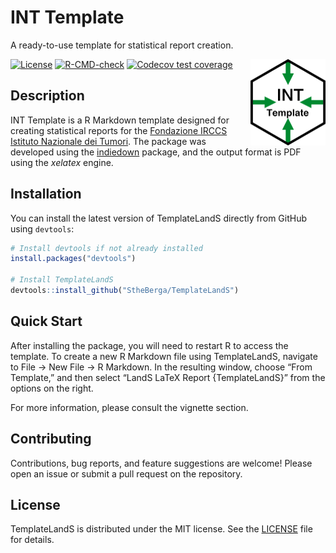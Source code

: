 
<!-- README.md is generated from README.Rmd. Please edit that file -->

# INT Template

A ready-to-use template for statistical report creation.

<img src="man/figures/logo.png" align="right" width="120"/>

[![License](https://img.shields.io/badge/license-MIT-blue.svg)](LICENSE)
[![R-CMD-check](https://github.com/StheBerga/TemplateLandS/actions/workflows/R-CMD-check.yaml/badge.svg)](https://github.com/StheBerga/TemplateLandS/actions/workflows/R-CMD-check.yaml)
[![Codecov test
coverage](https://codecov.io/gh/StheBerga/TemplateLandS/graph/badge.svg)](https://app.codecov.io/gh/StheBerga/TemplateLandS)

## Description

INT Template is a R Markdown template designed for creating statistical
reports for the [Fondazione IRCCS Istituto Nazionale dei
Tumori](https://www.istitutotumori.mi.it). The package was developed
using the [indiedown](https://doi.org/10.32614/CRAN.package.indiedown)
package, and the output format is PDF using the *xelatex* engine.

## Installation

You can install the latest version of TemplateLandS directly from GitHub
using `devtools`:

``` r
# Install devtools if not already installed
install.packages("devtools")

# Install TemplateLandS
devtools::install_github("StheBerga/TemplateLandS")
```

## Quick Start

After installing the package, you will need to restart R to access the
template. To create a new R Markdown file using TemplateLandS, navigate
to File -\> New File -\> R Markdown. In the resulting window, choose
“From Template,” and then select “LandS LaTeX Report {TemplateLandS}”
from the options on the right.

For more information, please consult the vignette section.

## Contributing

Contributions, bug reports, and feature suggestions are welcome! Please
open an issue or submit a pull request on the repository.

## License

TemplateLandS is distributed under the MIT license. See the
[LICENSE](https://github.com/StheBerga/TemplateLandS/blob/2e6647104c4bea7e46f28684bd4faf8f96ac06a7/LICENSE)
file for details.
